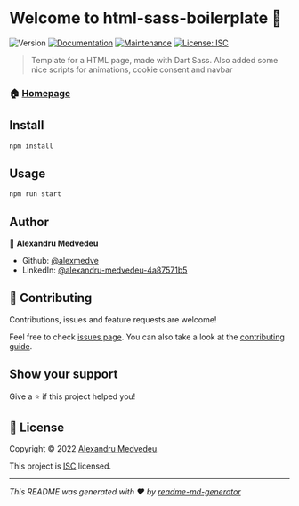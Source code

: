 # Welcome to html-sass-boilerplate 👋
![Version](https://img.shields.io/badge/version-1.0.0-blue.svg?cacheSeconds=2592000)
[![Documentation](https://img.shields.io/badge/documentation-yes-brightgreen.svg)](https://github.com/alexmedve/html-sass-boilerplate#readme)
[![Maintenance](https://img.shields.io/badge/Maintained%3F-yes-green.svg)](https://github.com/alexmedve/html-sass-boilerplate/graphs/commit-activity)
[![License: ISC](https://img.shields.io/github/license/alexmedve/html-sass-boilerplate)](https://github.com/alexmedve/html-sass-boilerplate/blob/master/LICENSE)

> Template for a HTML page, made with Dart Sass. Also added some nice scripts for animations, cookie consent and navbar

### 🏠 [Homepage](https://github.com/alexmedve/html-sass-boilerplate#readme)

## Install

```sh
npm install
```

## Usage

```sh
npm run start
```

## Author

👤 **Alexandru Medvedeu**

* Github: [@alexmedve](https://github.com/alexmedve)
* LinkedIn: [@alexandru-medvedeu-4a87571b5](https://linkedin.com/in/alexandru-medvedeu-4a87571b5)

## 🤝 Contributing

Contributions, issues and feature requests are welcome!

Feel free to check [issues page](https://github.com/alexmedve/html-sass-boilerplate/issues). You can also take a look at the [contributing guide](https://github.com/alexmedve/html-sass-boilerplate/blob/master/CONTRIBUTING.md).

## Show your support

Give a ⭐️ if this project helped you!


## 📝 License

Copyright © 2022 [Alexandru Medvedeu](https://github.com/alexmedve).

This project is [ISC](https://github.com/alexmedve/html-sass-boilerplate/blob/master/LICENSE) licensed.

***
_This README was generated with ❤️ by [readme-md-generator](https://github.com/kefranabg/readme-md-generator)_
